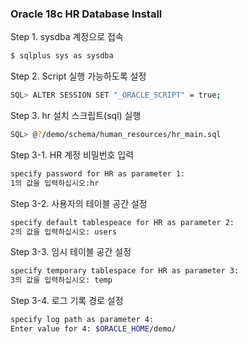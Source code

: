 ### Oracle 18c HR Database Install

Step 1. sysdba 계정으로 접속
```bash
$ sqlplus sys as sysdba
```

Step 2. Script 실행 가능하도록 설정
```bash
SQL> ALTER SESSION SET "_ORACLE_SCRIPT" = true;
```

Step 3. hr 설치 스크립트(sql) 실행
```bash
SQL> @?/demo/schema/human_resources/hr_main.sql
```

Step 3-1. HR 계정 비밀번호 입력
```bash
specify password for HR as parameter 1:
1의 값을 입력하십시오:hr
```

Step 3-2. 사용자의 테이블 공간 설정
```bash
specify default tablespeace for HR as parameter 2:
2의 값을 입력하십시오: users
```

Step 3-3. 임시 테이블 공간 설정
```bash
specify temporary tablespace for HR as parameter 3:
3의 값을 입력하십시오: temp
```

Step 3-4. 로그 기록 경로 설정
```bash
specify log path as parameter 4:
Enter value for 4: $ORACLE_HOME/demo/
```
